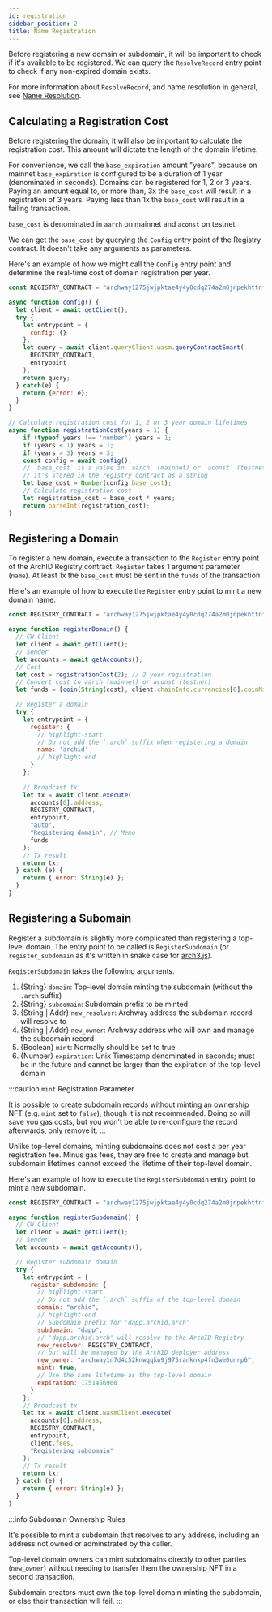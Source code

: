 ```yaml
---
id: registration
sidebar_position: 2
title: Name Registration
---
```


Before registering a new domain or subdomain, it will be important to check if it's available to be registered. We can query the `ResolveRecord` entry point to check if any non-expired domain exists.

For more information about `ResolveRecord`, and name resolution in general, see [Name Resolution](/docs/dapps/resolution).


## Calculating a Registration Cost

Before registering the domain, it will also be important to calculate the registration cost. This amount will dictate the length of the domain lifetime. 

For convenience, we call the `base_expiration` amount "years", because on mainnet `base_expiration` is configured to be a duration of 1 year (denominated in seconds). Domains can be registered for 1, 2 or 3 years. Paying an amount equal to, or more than, 3x the `base_cost` will result in a registration of 3 years. Paying less than 1x the `base_cost` will result in a failing transaction. 

`base_cost` is denominated in `aarch` on mainnet and `aconst` on testnet. 

We can get the `base_cost` by querying the `Config` entry point of the Registry contract. It doesn't take any arguments as parameters.

Here's an example of how we might call the `Config` entry point and determine the real-time cost of domain registration per year.

```js
const REGISTRY_CONTRACT = "archway1275jwjpktae4y4y0cdq274a2m0jnpekhttnfuljm6n59wnpyd62qppqxq0";

async function config() {
  let client = await getClient();
  try {
    let entrypoint = {
      config: {}
    };
    let query = await client.queryClient.wasm.queryContractSmart(
      REGISTRY_CONTRACT,
      entrypoint
    );
    return query;
  } catch(e) {
    return {error: e};
  }
}

// Calculate registration cost for 1, 2 or 3 year domain lifetimes
async function registrationCost(years = 1) {
    if (typeof years !== 'number') years = 1;
    if (years < 1) years = 1;
    if (years > 3) years = 3;
    const config = await config();
    // `base_cost` is a value in `aarch` (mainnet) or `aconst` (testnet) 
    // it's stored in the registry contract as a string
    let base_cost = Number(config.base_cost);
    // Calculate registration cost
    let registration_cost = base_cost * years;
    return parseInt(registration_cost);
}
```


## Registering a Domain

To register a new domain, execute a transaction to the `Register` entry point of the ArchID Registry contract. `Register` takes 1 argument parameter (`name`). At least 1x the `base_cost` must be sent in the `funds` of the transaction.

Here's an example of how to execute the `Register` entry point to mint a new domain name.

```js
const REGISTRY_CONTRACT = "archway1275jwjpktae4y4y0cdq274a2m0jnpekhttnfuljm6n59wnpyd62qppqxq0";

async function registerDomain() {
  // CW Client
  let client = await getClient();
  // Sender
  let accounts = await getAccounts();
  // Cost
  let cost = registrationCost(2); // 2 year registration
  // Convert cost to aarch (mainnet) or aconst (testnet)
  let funds = [coin(String(cost), client.chainInfo.currencies[0].coinMinimalDenom)];

  // Register a domain
  try {
    let entrypoint = {
      register: {
        // highlight-start
        // Do not add the `.arch` suffix when registering a domain 
        name: 'archid'
        // highlight-end
      }
    };
    
    // Broadcast tx
    let tx = await client.execute(
      accounts[0].address,
      REGISTRY_CONTRACT,
      entrypoint,
      "auto",
      "Registering domain", // Memo
      funds
    );
    // Tx result
    return tx;
  } catch (e) {
    return { error: String(e) };
  }
}
```

## Registering a Subomain

Register a subdomain is slightly more complicated than registering a top-level domain. The entry point to be called is `RegisterSubdomain` (or `register_subdomain` as it's written in snake case for [arch3.js](https://www.npmjs.com/package/@archwayhq/arch3.js)).

`RegisterSubdomain` takes the following arguments.

1. {String} `domain`: Top-level domain minting the subdomain (without the `.arch` suffix)
2. {String} `subdomain`: Subdomain prefix to be minted
3. {String | Addr} `new_resolver`: Archway address the subdomain record will resolve to
4. {String | Addr} `new_owner`: Archway address who will own and manage the subdomain record
5. {Boolean} `mint`: Normally should be set to true
6. {Number} `expiration`: Unix Timestamp denominated in seconds; must be in the future and cannot be larger than the expiration of the top-level domain

:::caution `mint` Registration Parameter

It is possible to create subdomain records without minting an ownership NFT (e.g. `mint` set to `false`), though it is not recommended. Doing so will save you gas costs, but you won't be able to re-configure the record afterwards, only remove it.
:::

Unlike top-level domains, minting subdomains does not cost a per year registration fee. Minus gas fees, they are free to create and manage but subdomain lifetimes cannot exceed the lifetime of their top-level domain.

Here's an example of how to execute the `RegisterSubdomain` entry point to mint a new subdomain.

```js
const REGISTRY_CONTRACT = "archway1275jwjpktae4y4y0cdq274a2m0jnpekhttnfuljm6n59wnpyd62qppqxq0";

async function registerSubdomain() {
  // CW Client
  let client = await getClient();
  // Sender
  let accounts = await getAccounts();

  // Register subdomain domain
  try {
    let entrypoint = {
      register_subdomain: {
        // highlight-start
        // Do not add the `.arch` suffix of the top-level domain 
        domain: "archid",
        // highlight-end
        // Subdomain prefix for 'dapp.archid.arch'
        subdomain: "dapp",
        // 'dapp.archid.arch' will resolve to the ArchID Registry 
        new_resolver: REGISTRY_CONTRACT,
        // but will be managed by the ArchID deployer address
        new_owner: "archway1n7d4c52knwqqkw9j975ranknkp4fn3we0unrp6",
        mint: true,
        // Use the same lifetime as the top-level domain
        expiration: 1751466900
      }
    };
    // Broadcast tx
    let tx = await client.wasmClient.execute(
      accounts[0].address,
      REGISTRY_CONTRACT,
      entrypoint,
      client.fees,
      "Registering subdomain"
    );
    // Tx result
    return tx;
  } catch (e) {
    return { error: String(e) };
  }
}
```

:::info Subdomain Ownership Rules

It's possible to mint a subdomain that resolves to any address, including an address not owned or adminstrated by the caller. 

Top-level domain owners can mint subdomains directly to other parties (`new_owner`) without needing to transfer them the ownership NFT in a second transaction.

Subdomain creators must own the top-level domain minting the subdomain, or else their transaction will fail.
:::